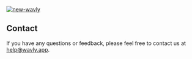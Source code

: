 [![new-wavly](https://github.com/user-attachments/assets/eb2d0c08-3a30-4bb6-bc64-79986f2bfefb)](https://wavly.app)

## Contact

If you have any questions or feedback, please feel free to contact us at help@wavly.app.
